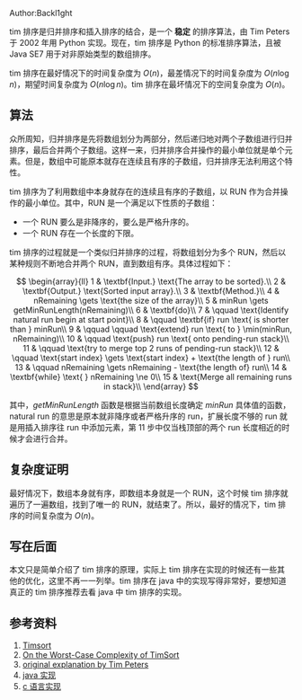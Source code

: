 Author:Backl1ght

tim 排序是归并排序和插入排序的结合，是一个 **稳定** 的排序算法，由 Tim Peters 于 2002 年用 Python 实现。现在，tim 排序是 Python 的标准排序算法，且被 Java SE7 用于对非原始类型的数组排序。

tim 排序在最好情况下的时间复杂度为 $O(n)$，最差情况下的时间复杂度为 $O(n \log n)$，期望时间复杂度为 $O(n \log n)$。tim 排序在最坏情况下的空间复杂度为 $O(n)$。

## 算法

众所周知，归并排序是先将数组划分为两部分，然后递归地对两个子数组进行归并排序，最后合并两个子数组。这样一来，归并排序合并操作的最小单位就是单个元素。但是，数组中可能原本就存在连续且有序的子数组，归并排序无法利用这个特性。

tim 排序为了利用数组中本身就存在的连续且有序的子数组，以 RUN 作为合并操作的最小单位。其中，RUN 是一个满足以下性质的子数组：

- 一个 RUN 要么是非降序的，要么是严格升序的。
- 一个 RUN 存在一个长度的下限。

tim 排序的过程就是一个类似归并排序的过程，将数组划分为多个 RUN，然后以某种规则不断地合并两个 RUN，直到数组有序。具体过程如下：

$$
\begin{array}{ll}
1 &  \textbf{Input.} \text{The array to be sorted}.\\
2 &  \textbf{Output.} \text{Sorted input array}.\\
3 &  \textbf{Method.}\\
4 &  nRemaining \gets \text{the size of the array}\\
5 &  minRun \gets getMinRunLength(nRemaining)\\
6 &  \textbf{do}\\
7 &  \qquad \text{Identify natural run begin at start point}\\
8 &  \qquad \textbf{if} run \text{ is shorter than } minRun\\
9 &  \qquad \qquad \text{extend} run \text{ to } \min(minRun, nRemaining)\\
10 & \qquad \text{push} run \text{ onto pending-run stack}\\
11 & \qquad \text{try to merge top 2 runs of pending-run stack}\\
12 & \qquad \text{start index} \gets \text{start index} + \text{the length of } run\\
13 & \qquad nRemaining \gets nRemaining - \text{the length of} run\\
14 & \textbf{while} \text{ } nRemaining \ne 0\\
15 & \text{Merge all remaining runs in stack}\\
\end{array}
$$

其中，$getMinRunLength$ 函数是根据当前数组长度确定 $minRun$ 具体值的函数，natural run 的意思是原本就非降序或者严格升序的 run，扩展长度不够的 run 就是用插入排序往 run 中添加元素，第 11 步中仅当栈顶部的两个 run 长度相近的时候才会进行合并。

## 复杂度证明

最好情况下，数组本身就有序，即数组本身就是一个 RUN，这个时候 tim 排序就遍历了一遍数组，找到了唯一的 RUN，就结束了。所以，最好的情况下，tim 排序的时间复杂度为 $O(n)$。

## 写在后面

本文只是简单介绍了 tim 排序的原理，实际上 tim 排序在实现的时候还有一些其他的优化，这里不再一一列举。tim 排序在 java 中的实现写得非常好，要想知道真正的 tim 排序推荐去看 java 中 tim 排序的实现。

## 参考资料

1. [Timsort](https://en.wikipedia.org/wiki/Timsort)
2. [On the Worst-Case Complexity of TimSort](https://drops.dagstuhl.de/opus/volltexte/2018/9467/pdf/LIPIcs-ESA-2018-4.pdf)
3. [original explanation by Tim Peters](https://bugs.python.org/file4451/timsort.txt)
4. [java 实现](https://web.archive.org/web/20150716000631/https://android.googlesource.com/platform/libcore/+/gingerbread/luni/src/main/java/java/util/TimSort.java)
5. [c 语言实现](http://svn.python.org/projects/python/trunk/Objects/listobject.c)

